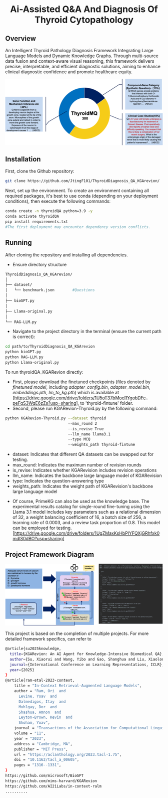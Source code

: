 <h1 align="center">
Ai-Assisted Q&A And Diagnosis Of Thyroid Cytopathology
</h1>

##  Overview 
An Intelligent Thyroid Pathology Diagnosis Framework Integrating Large Language Models and Dynamic Knowledge Graphs. Through multi-source data fusion and context-aware visual reasoning, this framework delivers precise, interpretable, and efficient diagnostic solutions, aiming to enhance clinical diagnostic confidence and promote healthcare equity.

![Thyroid QA300](https://github.com/JtingF101/ThyroidDiagnosis_QA_KGArevion/blob/main/dataset/README_pic/ThyroidMQ-300.png)

##   Installation

First, clone the Github repository:

```bash
git clone https://github.com/JtingF101/ThyroidDiagnosis_QA_KGArevion/
```

Next, set up the environment. To create an environment containing all required packages, it's best to use conda (depending on your deployment conditions), then execute the following commands:

```bash
conda create -n thyroidQA python=3.9 -y
conda activate thyroidQA
pip install requirements.txt 
#The first deployment may encounter dependency version conflicts.
```

##  Running

After cloning the repository and installing all dependencies. 
- Ensure directory structure
```bash
ThyroidDiagnosis_QA_KGArevion/
│
├── dataset/
│   └── benchmark.json        #Questions
│
├── bioGPT.py             
│
├── Llama-original.py 
│
└── RAG-LLM.py 
```
- Navigate to the project directory in the terminal (ensure the current path is correct):
```bash
cd path/to/ThyroidDiagnosis_QA_KGArevion
python bioGPT.py
python RAG-LLM.py
python Llama-original.py
```

To run thyroidQA_KGARevion directly:
- First, please download the finetuned checkpoints (files denoted by *finetuned model*, including *adapter_config.bin*, *adapter_model.bin*, *embeddings.pth*, *lm_to_kg.pth*) which is available at [https://drive.google.com/drive/folders/1U5oT37bMocRYgobDFc-peFqS3WqE6zZs?usp=sharing], to 'thyroid-fintune' folder.
- Second, please run KGARevion-Thyroid.py by the following command:
   
```bash
python KGARevion-Thyroid.py --dataset thyroid
                            --max_round 2 
                            --is_revise True 
                            --llm_name llama3.1
                            --type MCQ
                            --weights_path thyroid-fintune
```
* dataset: Indicates that different QA datasets can be swapped out for testing.
* max_round: Indicates the maximum number of revision rounds
* is_revise: Indicates whether KGARevision includes revision operations
* llm_name: Indicates the backbone large language model of KGARevision
* type: Indicates the question-answering type
* weights_path: Indicates the weight path of KGARevision's backbone large language model

- Of course, PrimeKG can also be used as the knowledge base. The experimental results catalog for single-round fine-tuning using the Llama 3.1 model includes key parameters such as a relational dimension of 32, a weight balancing coefficient of 16, a batch size of 256, a learning rate of 0.0003, and a review task proportion of 0.8. This model can be employed for testing.
[https://drive.google.com/drive/folders/1UgZMaxKsHbPlYFQXjGRhfxk0mdlS0dBO?usp=sharing]

##   Project Framework Diagram
![KGARevion_Thyroid framework](https://github.com/JtingF101/ThyroidDiagnosis_QA_KGArevion/blob/main/dataset/README_pic/Framwork.png)

This project is based on the completion of multiple projects. For more detailed framework specifics, can refer to
```bash
@article{su2025knowledge,
  title={KGARevion: An AI Agent for Knowledge-Intensive Biomedical QA},
  author={Su, Xiaorui and Wang, Yibo and Gao, Shanghua and Liu, Xiaolong and Giunchiglia, Valentina and Clevert, Djork-Arn{\'e} and Zitnik, Marinka},
  journal={International Conference on Learning Representations, ICLR},
  year={2025}
}
@article{ram-etal-2023-context,
    title = "In-Context Retrieval-Augmented Language Models",
    author = "Ram, Ori  and
      Levine, Yoav  and
      Dalmedigos, Itay  and
      Muhlgay, Dor  and
      Shashua, Amnon  and
      Leyton-Brown, Kevin  and
      Shoham, Yoav",
    journal = "Transactions of the Association for Computational Linguistics",
    volume = "11",
    year = "2023",
    address = "Cambridge, MA",
    publisher = "MIT Press",
    url = "https://aclanthology.org/2023.tacl-1.75",
    doi = "10.1162/tacl_a_00605",
    pages = "1316--1331",
}
https://github.com/microsoft/BioGPT
https://github.com/mims-harvard/KGARevion
https://github.com/AI21Labs/in-context-ralm
..........
```
